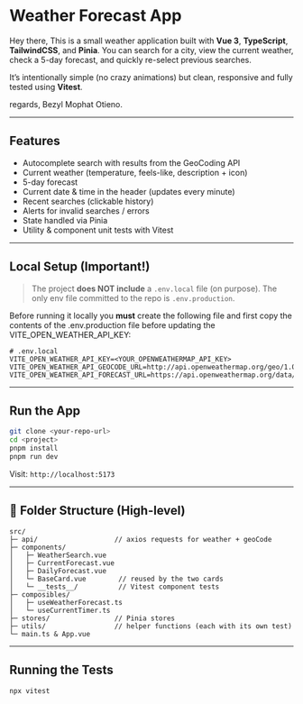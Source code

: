 # Weather Forecast App

Hey there,
This is a small weather application built with **Vue 3**, **TypeScript**, **TailwindCSS**, and **Pinia**. You can search for a city, view the current weather, check a 5-day forecast, and quickly re-select previous searches.

It’s intentionally simple (no crazy animations) but clean, responsive and fully tested using **Vitest**.

regards,
Bezyl Mophat Otieno.

---

## Features

- Autocomplete search with results from the GeoCoding API
- Current weather (temperature, feels-like, description + icon)
- 5-day forecast
- Current date & time in the header (updates every minute)
- Recent searches (clickable history)
- Alerts for invalid searches / errors
- State handled via Pinia
- Utility & component unit tests with Vitest

---

## Local Setup (Important!)

> The project **does NOT include** a `.env.local` file (on purpose).
> The only env file committed to the repo is `.env.production`.

Before running it locally you **must** create the following file and first copy the contents of the .env.production file before updating the VITE_OPEN_WEATHER_API_KEY:

```
# .env.local
VITE_OPEN_WEATHER_API_KEY=<YOUR_OPENWEATHERMAP_API_KEY>
VITE_OPEN_WEATHER_API_GEOCODE_URL=http://api.openweathermap.org/geo/1.0/direct
VITE_OPEN_WEATHER_API_FORECAST_URL=https://api.openweathermap.org/data/3.0/onecall
```

---

## Run the App

```bash
git clone <your-repo-url>
cd <project>
pnpm install
pnpm run dev
```

Visit:
`http://localhost:5173`

---

## 📁 Folder Structure (High-level)

```
src/
├─ api/                   // axios requests for weather + geoCode
├─ components/
│   ├─ WeatherSearch.vue
│   ├─ CurrentForecast.vue
│   ├─ DailyForecast.vue
│   └─ BaseCard.vue        // reused by the two cards
│   └─ __tests__/          // Vitest component tests
├─ composibles/
│   ├─ useWeatherForecast.ts
│   └─ useCurrentTimer.ts
├─ stores/                // Pinia stores
├─ utils/                 // helper functions (each with its own test)
└─ main.ts & App.vue
```

---

## Running the Tests

```bash
npx vitest
```
